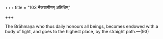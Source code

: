 +++
title = "103 नैकग्रामीणम् अतिथिम्"

+++

The Brāhmaṇa who thus daily honours all beings, becomes endowed with a body of light, and goes to the highest place, by the straight path.—(93)